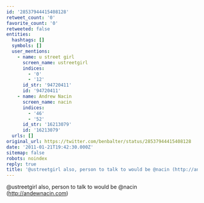 ```yaml
---
id: '28537944415408128'
retweet_count: '0'
favorite_count: '0'
retweeted: false
entities:
  hashtags: []
  symbols: []
  user_mentions:
    - name: u street girl
      screen_name: ustreetgirl
      indices:
        - '0'
        - '12'
      id_str: '94720411'
      id: '94720411'
    - name: Andrew Nacin
      screen_name: nacin
      indices:
        - '46'
        - '52'
      id_str: '16213079'
      id: '16213079'
  urls: []
original_url: https://twitter.com/benbalter/status/28537944415408128
date: '2011-01-21T19:42:30.000Z'
sitemap: false
robots: noindex
reply: true
title: '@ustreetgirl also, person to talk to would be @nacin (http://andewnacin.com)'
---
```


@ustreetgirl also, person to talk to would be @nacin (http://andewnacin.com)